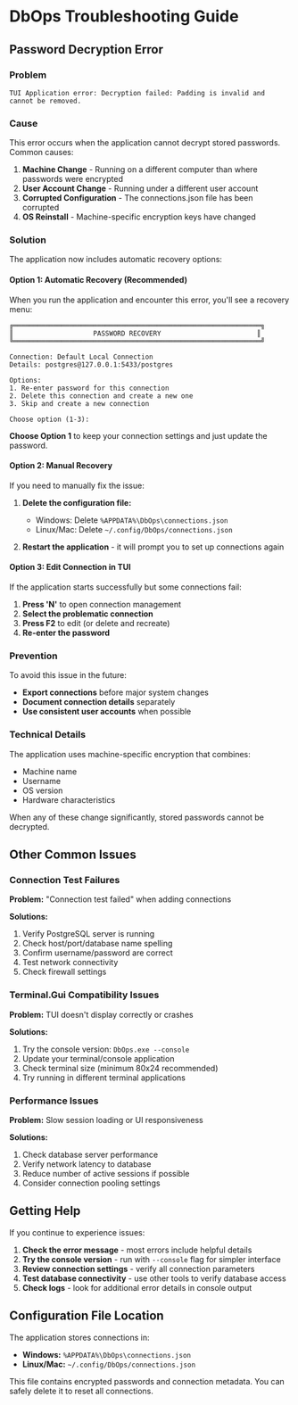 # DbOps Troubleshooting Guide

## Password Decryption Error

### Problem
```
TUI Application error: Decryption failed: Padding is invalid and cannot be removed.
```

### Cause
This error occurs when the application cannot decrypt stored passwords. Common causes:
1. **Machine Change** - Running on a different computer than where passwords were encrypted
2. **User Account Change** - Running under a different user account
3. **Corrupted Configuration** - The connections.json file has been corrupted
4. **OS Reinstall** - Machine-specific encryption keys have changed

### Solution
The application now includes automatic recovery options:

#### Option 1: Automatic Recovery (Recommended)
When you run the application and encounter this error, you'll see a recovery menu:

```
╔══════════════════════════════════════════════════════════════╗
║                    PASSWORD RECOVERY                        ║
╚══════════════════════════════════════════════════════════════╝

Connection: Default Local Connection
Details: postgres@127.0.0.1:5433/postgres

Options:
1. Re-enter password for this connection
2. Delete this connection and create a new one
3. Skip and create a new connection

Choose option (1-3):
```

**Choose Option 1** to keep your connection settings and just update the password.

#### Option 2: Manual Recovery
If you need to manually fix the issue:

1. **Delete the configuration file:**
   - Windows: Delete `%APPDATA%\DbOps\connections.json`
   - Linux/Mac: Delete `~/.config/DbOps/connections.json`

2. **Restart the application** - it will prompt you to set up connections again

#### Option 3: Edit Connection in TUI
If the application starts successfully but some connections fail:

1. **Press 'N'** to open connection management
2. **Select the problematic connection**
3. **Press F2** to edit (or delete and recreate)
4. **Re-enter the password**

### Prevention
To avoid this issue in the future:
- **Export connections** before major system changes
- **Document connection details** separately
- **Use consistent user accounts** when possible

### Technical Details
The application uses machine-specific encryption that combines:
- Machine name
- Username  
- OS version
- Hardware characteristics

When any of these change significantly, stored passwords cannot be decrypted.

## Other Common Issues

### Connection Test Failures
**Problem:** "Connection test failed" when adding connections

**Solutions:**
1. Verify PostgreSQL server is running
2. Check host/port/database name spelling
3. Confirm username/password are correct
4. Test network connectivity
5. Check firewall settings

### Terminal.Gui Compatibility Issues
**Problem:** TUI doesn't display correctly or crashes

**Solutions:**
1. Try the console version: `DbOps.exe --console`
2. Update your terminal/console application
3. Check terminal size (minimum 80x24 recommended)
4. Try running in different terminal applications

### Performance Issues
**Problem:** Slow session loading or UI responsiveness

**Solutions:**
1. Check database server performance
2. Verify network latency to database
3. Reduce number of active sessions if possible
4. Consider connection pooling settings

## Getting Help

If you continue to experience issues:

1. **Check the error message** - most errors include helpful details
2. **Try the console version** - run with `--console` flag for simpler interface
3. **Review connection settings** - verify all connection parameters
4. **Test database connectivity** - use other tools to verify database access
5. **Check logs** - look for additional error details in console output

## Configuration File Location

The application stores connections in:
- **Windows:** `%APPDATA%\DbOps\connections.json`
- **Linux/Mac:** `~/.config/DbOps/connections.json`

This file contains encrypted passwords and connection metadata. You can safely delete it to reset all connections.
